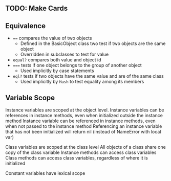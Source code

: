 ## TODO: Make Cards

## Equivalence

- `==` compares the value of two objects
  - Defined in the BasicObject class two test if two objects are the same object
  - Overridden in subclasses to test for value
- `equal?` compares both value and object id
- `===` tests if one object belongs to the group of another object
  - Used implicitly by case statements
- `eql?` tests if two objects have the same value and are of the same class
  - Used implicitly by `Hash` to test equality among its members

## Variable Scope

Instance variables are scoped at the object level.
Instance variables can be references in instance methods, even when initialized outside the instance method
Instance variable can be referenced in instance methods, even when not passed to the instance method
Referencing an instance variable that has not been initialized will return nil (instead of NameError with local var)

Class variables are scoped at the class level
All objects of a class share one copy of the class variable
Instance methods can access class variables
Class methods can access class variables, regardless of where it is initialized

Constant variables have lexical scope
